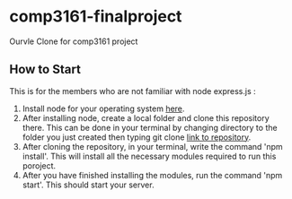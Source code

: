 # comp3161-finalproject

Ourvle Clone for comp3161 project

## How to Start

This is for the members who are not familiar with node express.js :

1. Install node for your operating system [here](https://nodejs.org/en/download).
2. After installing node, create a local folder and clone this repository there.
   This can be done in your terminal by changing directory to the folder you just created then typing git clone [link to repository](https://github.com/Bordeaux2294/comp3161-finalproject.git).
3. After cloning the repository, in your terminal, write the command 'npm install'. This will install all the necessary modules required to run this poroject.
4. After you have finished installing the modules, run the command 'npm start'. This should start your server.
